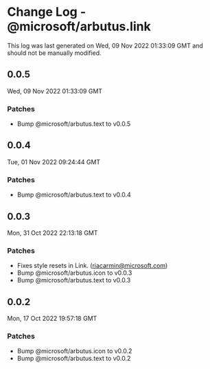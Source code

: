 # Change Log - @microsoft/arbutus.link

This log was last generated on Wed, 09 Nov 2022 01:33:09 GMT and should not be manually modified.

<!-- Start content -->

## 0.0.5

Wed, 09 Nov 2022 01:33:09 GMT

### Patches

- Bump @microsoft/arbutus.text to v0.0.5

## 0.0.4

Tue, 01 Nov 2022 09:24:44 GMT

### Patches

- Bump @microsoft/arbutus.text to v0.0.4

## 0.0.3

Mon, 31 Oct 2022 22:13:18 GMT

### Patches

- Fixes style resets in Link. (riacarmin@microsoft.com)
- Bump @microsoft/arbutus.icon to v0.0.3
- Bump @microsoft/arbutus.text to v0.0.3

## 0.0.2

Mon, 17 Oct 2022 19:57:18 GMT

### Patches

- Bump @microsoft/arbutus.icon to v0.0.2
- Bump @microsoft/arbutus.text to v0.0.2
